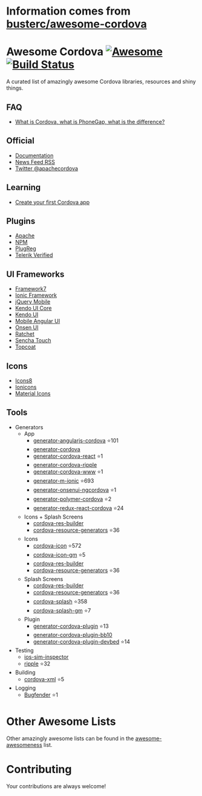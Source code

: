 # Information comes from [busterc/awesome-cordova](https://github.com/busterc/awesome-cordova)
# Awesome Cordova [![Awesome](https://cdn.rawgit.com/sindresorhus/awesome/d7305f38d29fed78fa85652e3a63e154dd8e8829/media/badge.svg)](https://github.com/sindresorhus/awesome) [![Build Status](https://travis-ci.org/busterc/awesome-cordova.svg?branch=master)](https://travis-ci.org/busterc/awesome-cordova)

A curated list of amazingly awesome Cordova libraries, resources and shiny things.

## FAQ
- [What is Cordova, what is PhoneGap, what is the difference?](http://blog.ionic.io/what-is-cordova-phonegap/)

## Official
- [Documentation](https://cordova.apache.org/docs/en/latest/)
- [News Feed RSS](https://cordova.apache.org/feed.xml)
- [Twitter @apachecordova](https://twitter.com/apachecordova)

## Learning
- [Create your first Cordova app](https://cordova.apache.org/docs/en/latest/guide/cli/index.html)

## Plugins
- [Apache](http://cordova.apache.org/plugins/)
- [NPM](https://www.npmjs.com/search?q=cordova-plugin)
- [PlugReg](http://www.plugreg.com/)
- [Telerik Verified](http://plugins.telerik.com/cordova)

## UI Frameworks
- [Framework7](http://framework7.io)
- [Ionic Framework](http://ionicframework.com/)
- [jQuery Mobile](http://jquerymobile.com/)
- [Kendo UI Core](http://www.telerik.com/kendo-ui/open-source-core)
- [Kendo UI](http://www.telerik.com/kendo-ui)
- [Mobile Angular UI](http://mobileangularui.com/)
- [Onsen UI](https://onsen.io/)
- [Ratchet](http://goratchet.com/)
- [Sencha Touch](https://www.sencha.com/products/touch/)
- [Topcoat](http://topcoat.io/)

## Icons
- [Icons8](https://icons8.com/)
- [Ionicons](http://ionicons.com/)
- [Material Icons](https://material.io/icons/)

## Tools
  - Generators
    - App
      - [generator-angularjs-cordova](https://github.com/keshavos/generator-angularjs-cordova) :star:101
      - [generator-cordova](https://github.com/dangeross/generator-cordova)
      - [generator-cordova-react](https://github.com/jackong/generator-cordova-react) :star:1
      - [generator-cordova-ripple](https://github.com/keunlee/generator-cordova-ripple)
      - [generator-cordova-www](https://github.com/busterc/generator-cordova-www) :star:1
      - [generator-m-ionic](https://github.com/mwaylabs/generator-m-ionic) :star:693
      - [generator-onsenui-ngcordova](https://github.com/healthonnet/generator-onsenui-ngcordova) :star:1
      - [generator-polymer-cordova](https://github.com/emoriarty/generator-polymer-cordova) :star:2
      - [generator-redux-react-cordova](https://github.com/zmeecer/generator-redux-react-cordova) :star:24
    - Icons + Splash Screens
      - [cordova-res-builder](https://github.com/mettbox/cordova-res-builder)
      - [cordova-resource-generators](https://github.com/busterc/cordova-resource-generators) :star:36
    - Icons
      - [cordova-icon](https://github.com/AlexDisler/cordova-icon) :star:572
      - [cordova-icon-gm](https://github.com/disusered/cordova-icon-gm) :star:5
      - [cordova-res-builder](https://github.com/mettbox/cordova-res-builder)
      - [cordova-resource-generators](https://github.com/busterc/cordova-resource-generators) :star:36
    - Splash Screens
      - [cordova-res-builder](https://github.com/mettbox/cordova-res-builder)
      - [cordova-resource-generators](https://github.com/busterc/cordova-resource-generators) :star:36
      - [cordova-splash](https://github.com/AlexDisler/cordova-splash) :star:358
      - [cordova-splash-gm](https://github.com/disusered/cordova-splash-gm) :star:7
    - Plugin
      - [generator-cordova-plugin](https://github.com/lholmquist/generator-cordova-plugin) :star:13
      - [generator-cordova-plugin-bb10](https://github.com/blackberry/generator-cordova-plugin-bb10)
      - [generator-cordova-plugin-devbed](https://github.com/sony/generator-cordova-plugin-devbed) :star:14
  - Testing
    - [ios-sim-inspector](https://github.com/busterc/profiles/blob/master/osx/sources/ios-sim-inspector)
    - [ripple](https://github.com/ripple-emulator/ripple) :star:32
  - Building
    - [cordova-xml](https://github.com/mifi/cordova-xml) :star:5
  - Logging
    - [Bugfender](https://github.com/bugfender/cordova-plugin-bugfender) :star:1

# Other Awesome Lists
Other amazingly awesome lists can be found in the [awesome-awesomeness](https://github.com/bayandin/awesome-awesomeness) list.

# Contributing
Your contributions are always welcome!


